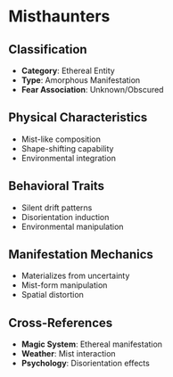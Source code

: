 # Misthaunters

## Classification
- **Category**: Ethereal Entity
- **Type**: Amorphous Manifestation
- **Fear Association**: Unknown/Obscured

## Physical Characteristics
- Mist-like composition
- Shape-shifting capability
- Environmental integration

## Behavioral Traits
- Silent drift patterns
- Disorientation induction
- Environmental manipulation

## Manifestation Mechanics
- Materializes from uncertainty
- Mist-form manipulation
- Spatial distortion

## Cross-References
- **Magic System**: Ethereal manifestation
- **Weather**: Mist interaction
- **Psychology**: Disorientation effects